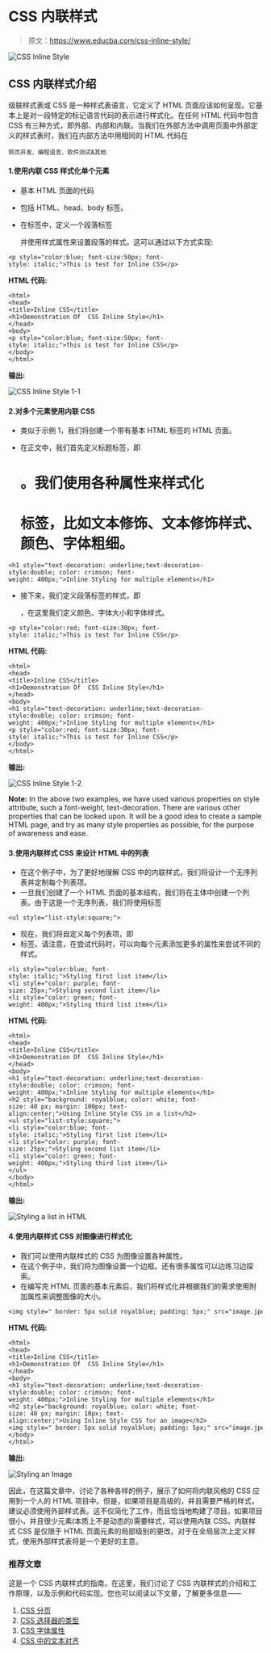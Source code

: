 # CSS 内联样式

> 原文：<https://www.educba.com/css-inline-style/>

![CSS Inline Style](img/806ec630aafdc058a5442c3b403f1644.png)



## CSS 内联样式介绍

级联样式表或 CSS 是一种样式表语言，它定义了 HTML 页面应该如何呈现。它基本上是对一段特定的标记语言代码的表示进行样式化。在任何 HTML 代码中包含 CSS 有三种方式，即外部、内部和内联。当我们在外部方法中调用页面中外部定义的样式表时，我们在内部方法中用相同的 HTML 代码在

<small>网页开发、编程语言、软件测试&其他</small>

#### 1.使用内联 CSS 样式化单个元素

*   基本 HTML 页面的代码
*   包括 HTML、head、body 标签。
*   在标签中，定义一个段落标签

    并使用样式属性来设置段落的样式。这可以通过以下方式实现:

```
<p style="color:blue; font-size:50px; font-style: italic;">This is test for Inline CSS</p>
```

**HTML 代码:**

```
<html>
<head>
<title>Inline CSS</title>
<h1>Demonstration Of  CSS Inline Style</h1>
</head>
<body>
<p style="color:blue; font-size:50px; font-style: italic;">This is test for Inline CSS</p>
</body>
</html>
```

**输出:**

![CSS Inline Style 1-1](img/a58590cd0f016e62889a2fc1af004c22.png)



#### 2.对多个元素使用内联 CSS

*   类似于示例 1，我们将创建一个带有基本 HTML 标签的 HTML 页面。
*   在正文中，我们首先定义标题标签，即

    # 。我们使用各种属性来样式化

    # 标签，比如文本修饰、文本修饰样式、颜色、字体粗细。

```
<h1 style="text-decoration: underline;text-decoration-style:double; color: crimson; font-weight: 400px;">Inline Styling for multiple elements</h1>
```

*   接下来，我们定义段落标签的样式，即

    ，在这里我们定义颜色、字体大小和字体样式。

```
<p style="color:red; font-size:30px; font-style: italic;">This is test for Inline CSS</p>
```

**HTML 代码:**

```
<html>
<head>
<title>Inline CSS</title>
<h1>Demonstration Of  CSS Inline Style</h1>
</head>
<body>
<h1 style="text-decoration: underline;text-decoration-style:double; color: crimson; font-weight: 400px;">Inline Styling for multiple elements</h1>
<p style="color:red; font-size:30px; font-style: italic;">This is test for Inline CSS</p>
</body>
</html>
```

**输出:**

![CSS Inline Style 1-2](img/ca33c67a58d94ac3a65a37b6a7ddb40c.png)



**Note:** In the above two examples, we have used various properties on style attribute, such a font-weight, text-decoration. There are various other properties that can be looked upon. It will be a good idea to create a sample HTML page, and try as many style properties as possible, for the purpose of awareness and ease.

#### 3.使用内联样式 CSS 来设计 HTML 中的列表

*   在这个例子中，为了更好地理解 CSS 中的内联样式，我们将设计一个无序列表并定制每个列表项。
*   一旦我们创建了一个 HTML 页面的基本结构，我们将在主体中创建一个列表。由于这是一个无序列表，我们将使用标签

```
<ul style="list-style:square;">
```

*   现在，我们将自定义每个列表项，即
*   标签。请注意，在尝试代码时，可以向每个元素添加更多的属性来尝试不同的样式。

```
<li style="color:blue; font-style: italic;">Styling first list item</li>
<li style="color: purple; font-size: 25px;">Styling second list item</li>
<li style="color: green; font-weight: 400px;">Styling third list item</li>
```

**HTML 代码:**

```
<html>
<head>
<title>Inline CSS</title>
<h1>Demonstration Of  CSS Inline Style</h1>
</head>
<body>
<h1 style="text-decoration: underline;text-decoration-style:double; color: crimson; font-weight: 400px;">Inline Styling for multiple elements</h1>
<h2 style="background: royalblue; color: white; font-size: 40 px; margin: 100px; text-align:center;">Using Inline Style CSS in a list</h2>
<ul style="list-style:square;">
<li style="color:blue; font-style: italic;">Styling first list item</li>
<li style="color: purple; font-size: 25px;">Styling second list item</li>
<li style="color: green; font-weight: 400px;">Styling third list item</li>
</ul>
</body>
</html>
```

**输出:**

![Styling a list in HTML](img/aa4ad2196c65dbe2a8cc4abc99f1d76a.png)



#### 4.使用内联样式 CSS 对图像进行样式化

*   我们可以使用内联样式的 CSS 为图像设置各种属性。
*   在这个例子中，我们将为图像设置一个边框。还有很多属性可以边练习边探索。
*   在编写完 HTML 页面的基本元素后，我们将样式化并根据我们的需求使用附加属性来调整图像的大小。

```
<img style=" border: 5px solid royalblue; padding: 5px;" src="image.jpeg" height="425px" width="600px">
```

**HTML 代码:**

```
<html>
<head>
<title>Inline CSS</title>
<h1>Demonstration Of  CSS Inline Style</h1>
</head>
<body>
<h1 style="text-decoration: underline;text-decoration-style:double; color: crimson; font-weight: 400px;">Inline Styling for multiple elements</h1>
<h2 style="background: royalblue; color: white; font-size: 40 px; margin: 10px; text-align:center;">Using Inline Style CSS for an image</h2>
<img style=" border: 5px solid royalblue; padding: 5px;" src="image.jpeg" height="425px" width="600px">
</body>
</html>
```

**输出:**

![Styling an Image](img/ba29905a746ffb7464e1ca882d552ced.png)



因此，在这篇文章中，讨论了各种各样的例子，展示了如何将内联风格的 CSS 应用到一个人的 HTML 项目中。但是，如果项目是高级的，并且需要严格的样式，建议必须使用外部样式表。这不仅简化了工作，而且恰当地构建了项目。如果项目很小，并且很少元素(本质上不是动态的)需要样式，可以使用内联 CSS。内联样式 CSS 是仅限于 HTML 页面元素的局部级别的更改。对于在全局层次上定义样式，使用外部样式表将是一个更好的主意。

### 推荐文章

这是一个 CSS 内联样式的指南。在这里，我们讨论了 CSS 内联样式的介绍和工作原理，以及示例和代码实现。您也可以阅读以下文章，了解更多信息——

1.  [CSS 分页](https://www.educba.com/css-pagination/)
2.  [CSS 选择器的类型](https://www.educba.com/types-of-css-selectors/)
3.  [CSS 字体属性](https://www.educba.com/css-font-properties/)
4.  [CSS 中的文本对齐](https://www.educba.com/text-align-in-css/)





